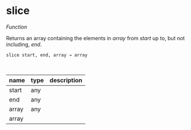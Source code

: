 # slice

_Function_

Returns an array containing the elements in _array_ from _start_ up to, but not including, _end_.

<pre><code>slice start, end, array &rarr; array</code></pre>
<br>

| name | type | description |
|------|------|-------------|
|start|any||
|end|any||
|array|any||
|array|||


